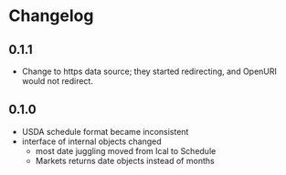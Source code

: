 # Changelog

## 0.1.1

- Change to https data source; they started redirecting, and OpenURI would not redirect.

## 0.1.0

- USDA schedule format became inconsistent
- interface of internal objects changed
  - most date juggling moved from Ical to Schedule
  - Markets returns date objects instead of months
